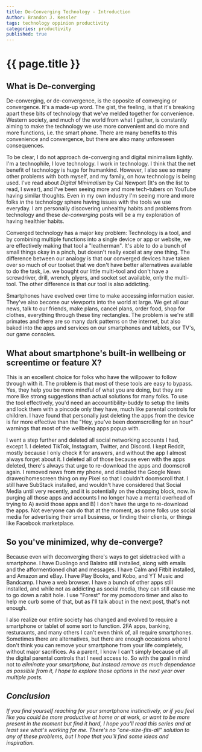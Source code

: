 ```yaml
---
title: De-Converging Technology - Introduction
Author: Brandon J. Kessler
tags: technology oppinion productivity
categories: productivity
published: true
---
```


<h1>{{ page.title }}</h1>

<h2>What is De-converging</h2>
De-converging, or de-convergence, is the opposite of converging or convergence. It's a made-up word. The gist, the feeling, is that it's breaking apart these bits of technology that we've melded together for convenience. Western society, and much of the world from what I gather, is constantly aiming to make the technology we use more convenient and do more and more functions, i.e. the smart phone. There are many benefits to this convenience and convergence, but there are also many unforeseen consequences.

<!--more-->

To be clear, I do not approach de-converging and digital minimalism lightly. I'm a technophile, I love technology. I work in technology. I think that the net benefit of technology is huge for humankind. However, I also see so many other problems with both myself, and my family, on how technology is being used. I've read about _Digital Minimalism_ by Cal Newport (It's on the list to read, I swear), and I've been seeing more and more tech-tubers on YouTube having similar thoughts. Even in my own industry I'm seeing more and more folks _in_ the technology sphere having issues with the tools we use everyday. I am personally discovering unhealthy habits and problems from technology and these <em>de-converging</em> posts will be a my exploration of having healthier habits.

Converged technology has a major key problem: Technology is a tool, and by combining multiple functions into a single device or app or website, we are effectively making that tool a "leatherman". It's able to do a bunch of small things okay in a pinch, but doesn't really excel at any one thing. The difference between our analogy is that our converged devices have taken over so much of our toolset that we don't have better alternatives available to do the task, i.e. we bought our little multi-tool and don't have a screwdriver, drill, wrench, plyers, and socket set available, only the multi-tool. The other difference is that our tool is also addicting.

Smartphones have evolved over time to make accessing information easier. They've also become our viewports into the world at large. We get all our news, talk to our friends, make plans, cancel plans, order food, shop for clothes, everything through these tiny rectangles. The problem is we're still primates and there are so many dark patterns on the internet, but also baked into the apps and services on our smartphones and tablets, our TV's, our game consoles.

<h2>What about smartphone's built-in wellbeing or screentime or feature X?</h2>
This is an excellent choice for folks who have the willpower to follow through with it. The problem is that most of these tools are easy to bypass. Yes, they help you be more mindful of what you are doing, but they are more like strong suggestions than actual solutions for many folks. To use the tool effectively, you'd need an accountibility-buddy to setup the limits and lock them with a pincode only they have, much like parental controls for children. I have found that personally just deleting the apps from the device is far more effective than the "Hey, you've been doomscrolling for an hour" warnings that most of the wellbeing apps popup with.

I went a step further and deleted all social networking accounts I had, except 1. I deleted TikTok, Instagram, Twitter, and Discord. I kept Reddit, mostly because I only check it for answers, and without the app I almost always forget about it. I deleted all of those because even with the apps deleted, there's always that urge to re-download the apps and doomscroll again. I removed news from my phone, and disabled the Google News drawer/homescreen thing on my Pixel so that I couldn't doomscroll that. I still have SubStack installed, and wouldn't have considered that Social Media until very recently, and it is potentially on the chopping block, now. In purging all those apps and accounts I no longer have a mental overhead of trying to A) avoid those apps and B) I don't have the urge to re-download the apps. Not everyone can do that at the moment, as some folks use social media for advertising their small business, or finding their clients, or things like Facebook marketplace. 

<h2>So you've minimized, why de-converge?</h2>
Because even with deconverging there's ways to get sidetracked with a smartphone. I have Duolingo and Balatro still installed, along with emails and the afformentioned chat and messages. I have Calm and Fitbit installed, and Amazon and eBay. I have Play Books, and Kobo, and YT Music and Bandcamp. I have a web browser. I have a bunch of other apps still installed, and while not as addicting as social media, they can still cause me to go down a rabit hole. I use "Forest" for my pomodoro timer and also to help me curb some of that, but as I'll talk about in the next post, that's not enough.

I also realize our entire society has changed and evolved to require a smartphone or tablet of some sort to function. 2FA apps, banking, resturaunts, and many others I can't even think of, all require smartphones. Sometimes there are alternatives, but there are enough occasions where I don't think you can remove your smartphone from your life completely, without major sacrifices. As a parent, I know I can't simply because of all the digital parental controls that I need access to. So with the goal in mind not to <em>eliminate<em> your smartphone, but instead remove as much dependence as possible from it, I hope to explore those options in the next year over multiple posts.

<h2>Conclusion</h2>
If you find yourself reaching for your smartphone instinctively, or if you feel like you could be more productive at home or at work, or want to be more present in the moment but find it hard, I hope you'll read this series and at least see what's working for me. There's no "one-size-fits-all" solution to any of these problems, but I hope that you'll find some ideas and inspiration.
